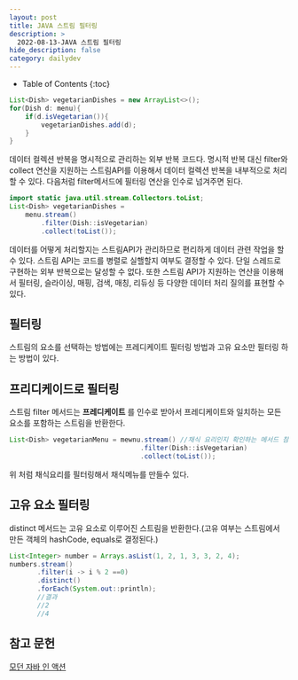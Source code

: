 ```yaml
---
layout: post
title: JAVA 스트림 필터링
description: >
  2022-08-13-JAVA 스트림 필터링
hide_description: false
category: dailydev
---
```


- Table of Contents
{:toc}

```java
List<Dish> vegetarianDishes = new ArrayList<>();
for(Dish d: menu){
    if(d.isVegetarian()){
        vegetarianDishes.add(d);
    }
}
```
데이터 컬렉션 반복을 명시적으로 관리하는 외부 반복 코드다.
명시적 반복 대신 filter와 collect 연산을 지원하는 스트림API를 이용해서 데이터 컬렉션 반복을 내부적으로 처리할 수 있다. 다음처럼 filter메서드에 필터링 연산을 인수로 넘겨주면 된다.

```java
import static java.util.stream.Collectors.toList;
List<Dish> vegetarianDishes =
    menu.stream()
        .filter(Dish::isVegetarian)
        .collect(toList());
```

데이터를 어떻게 처리할지는 스트림API가 관리하므로 편리하게 데이터 관련 작업을 할 수 있다. 스트림 API는 코드를 병렬로 실핼할지 여부도 결정할 수 있다. 단일 스레드로 구현하는 외부 반복으로는 달성할 수 없다. 또한 스트림 API가 지원하는 연산을 이용해서 필터링, 슬라이싱, 매핑, 검색, 매칭, 리듀싱 등 다양한 데이터 처리 질의를 표현할 수 있다.

## 필터링
스트림의 요소를 선택하는 방법에는 프레디케이트 필터링 방법과 고유 요소만 필터링 하는 방법이 있다.

## 프리디케이드로 필터링
스트림 filter 메서드는 __프레디케이트__ 를 인수로 받아서 프레디케이트와 일치하는 모든 요소를 포함하는 스트림을 반환한다. 

```java
List<Dish> vegetarianMenu = mewnu.stream() //채식 요리인지 확인하는 메서드 참조
                                 .filter(Dish::isVegetarian)
                                 .collect(toList());   
```

위 처럼 채식요리를 필터링해서 채식메뉴를 만들수 있다.

## 고유 요소 필터링
distinct 메서드는 고유 요소로 이루어진 스트림을 반환한다.(고유 여부는 스트림에서 만든 객체의 hashCode, equals로 결정된다.)

```java
List<Integer> number = Arrays.asList(1, 2, 1, 3, 3, 2, 4);
numbers.stream()
       .filter(i -> i % 2 ==0)
       .distinct()
       .forEach(System.out::println);
       //결과
       //2
       //4
```




## 참고 문헌

[모던 자바 인 액션](https://www.aladin.co.kr/shop/wproduct.aspx?ItemId=200069290)
